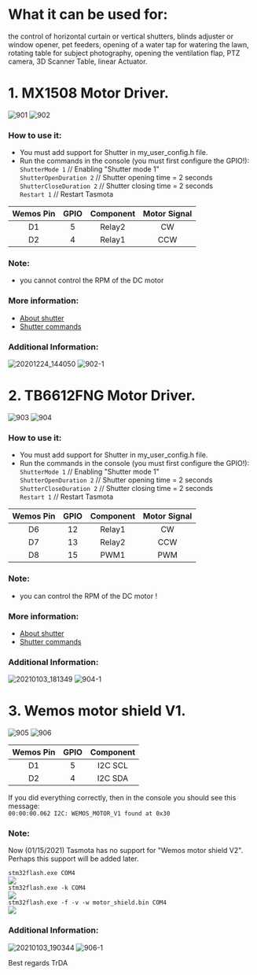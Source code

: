# What it can be used for: 
the control of horizontal curtain or vertical shutters, blinds adjuster or window opener, pet feeders, opening of a water tap for watering the lawn, rotating table for subject photography, opening the ventilation flap, PTZ camera, 3D Scanner Table, linear Actuator.

# 1. MX1508 Motor Driver.

![901](https://user-images.githubusercontent.com/56403720/103483573-3ec18f00-4df9-11eb-92f5-2e507bf39e81.jpg)
![902](https://user-images.githubusercontent.com/56403720/103483578-43864300-4df9-11eb-9c7e-61d11d40a433.jpg)

### How to use it:  
 - You must add support for Shutter in my_user_config.h file.
 - Run the commands in the console (you must first configure the GPIO!):  
    `ShutterMode 1`   // Enabling "Shutter mode 1"  
    `ShutterOpenDuration 2`   // Shutter opening time = 2 seconds  
    `ShutterCloseDuration 2`  // Shutter closing time = 2 seconds  
    `Restart 1`   // Restart Tasmota  

Wemos Pin|GPIO|Component|Motor Signal
:-:|:-:|:-:|:-:
D1|5|Relay2|CW
D2|4|Relay1|CCW

### Note:
 - you cannot control the RPM of the DC motor

### More information:
 - [About shutter](https://tasmota.github.io/docs/Blinds-and-Shutters/)
 - [Shutter commands](https://tasmota.github.io/docs/Commands/#shutters)

### Additional Information:
![20201224_144050](https://user-images.githubusercontent.com/56403720/103483767-97455c00-4dfa-11eb-8e41-f09199c64090.jpg)
![902-1](https://user-images.githubusercontent.com/56403720/103483770-9ca2a680-4dfa-11eb-937e-5be729167769.jpg)

# 2. TB6612FNG Motor Driver.
![903](https://user-images.githubusercontent.com/56403720/103484034-b04f0c80-4dfc-11eb-8e85-094c5e4c98e7.jpg)
![904](https://user-images.githubusercontent.com/56403720/103487136-2f9c0a80-4e14-11eb-8649-ef003193efce.jpg)

### How to use it:
 - You must add support for Shutter in my_user_config.h file.
 - Run the commands in the console (you must first configure the GPIO!):  
    `ShutterMode 1`   // Enabling "Shutter mode 1"  
    `ShutterOpenDuration 2`   // Shutter opening time = 2 seconds  
    `ShutterCloseDuration 2`  // Shutter closing time = 2 seconds  
    `Restart 1`   // Restart Tasmota  

Wemos Pin|GPIO|Component|Motor Signal
:-:|:-:|:-:|:-:
D6|12|Relay1|CW
D7|13|Relay2|CCW
D8|15|PWM1|PWM

### Note:
 - you can control the RPM of the DC motor !

### More information:
 - [About shutter](https://tasmota.github.io/docs/Blinds-and-Shutters/)
 - [Shutter commands](https://tasmota.github.io/docs/Commands/#shutters)

### Additional Information:
![20210103_181349](https://user-images.githubusercontent.com/56403720/103484117-6ca8d280-4dfd-11eb-9fb2-0092a9cf9b79.jpg)
![904-1](https://raw.githubusercontent.com/TrDA-hab/Projects/master/DC_motor/904-1.jpg)

# 3. Wemos motor shield V1.
![905](https://raw.githubusercontent.com/TrDA-hab/Projects/master/DC_motor/905.jpg)
![906](https://raw.githubusercontent.com/TrDA-hab/Projects/master/DC_motor/906.jpg)

Wemos Pin|GPIO|Component
:-:|:-:|:-:
D1|5|I2C SCL
D2|4|I2C SDA

If you did everything correctly, then in the console you should see this message:  
`00:00:00.062 I2C: WEMOS_MOTOR_V1 found at 0x30`

### Note:
Now (01/15/2021) Tasmota has no support for "Wemos motor shield V2". Perhaps this support will be added later.


`stm32flash.exe COM4`  
![](https://raw.githubusercontent.com/TrDA-hab/Projects/master/DC_motor/STM32flash-1.jpg)  
`stm32flash.exe -k COM4`  
![](https://raw.githubusercontent.com/TrDA-hab/Projects/master/DC_motor/STM32flash-2.jpg)  
`stm32flash.exe -f -v -w motor_shield.bin COM4`  
![](https://raw.githubusercontent.com/TrDA-hab/Projects/master/DC_motor/STM32flash-3.jpg)  

### Additional Information:
![20210103_190344](https://user-images.githubusercontent.com/56403720/103484187-d5904a80-4dfd-11eb-9f21-dd90526ad8c4.jpg)
![906-1](https://user-images.githubusercontent.com/56403720/103484196-dcb75880-4dfd-11eb-834e-9016ecf6dfb4.jpg)

Best regards
TrDA
